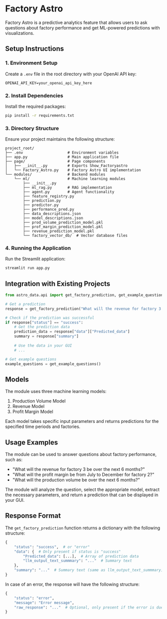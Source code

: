 # Factory Astro

Factory Astro is a predictive analytics feature that allows users to ask questions about factory performance and get ML-powered predictions with visualizations.

## Setup Instructions

### 1. Environment Setup

Create a `.env` file in the root directory with your OpenAI API key:

```
OPENAI_API_KEY=your_openai_api_key_here
```

### 2. Install Dependencies

Install the required packages:

```bash
pip install -r requirements.txt
```

### 3. Directory Structure

Ensure your project maintains the following structure:

```
project_root/
├── .env                    # Environment variables
├── app.py                  # Main application file
├── page/                   # Page components
│   ├── __init__.py         # Exports Show_Factoryastro
│   └── Factory_Astro.py    # Factory Astro UI implementation
└── modules/                # Backend modules
    └── ml/                 # Machine learning modules
        ├── __init__.py
        ├── ml_rag.py       # RAG implementation
        ├── agent.py        # Agent functionality
        ├── feature_registry.py
        ├── prediction.py
        ├── predictor.py
        ├── performance_pred.py
        ├── data_descriptions.json
        ├── model_descriptions.json
        ├── prod_volume_prediction_model.pkl
        ├── prof_margin_prediction_model.pkl
        ├── revenue_prediction_model.pkl
        └── factory_vector_db/  # Vector database files
```

### 4. Running the Application

Run the Streamlit application:

```bash
streamlit run app.py
```

## Integration with Existing Projects
```python
from astro_data.api import get_factory_prediction, get_example_questions

# Get a prediction
response = get_factory_prediction("What will the revenue for factory 3 be over the next 6 months?")

# Check if the prediction was successful
if response["status"] == "success":
    # Get the prediction data
    prediction_data = response["data"]["Predicted_data"]
    summary = response["summary"]
    
    # Use the data in your GUI
    # ...

# Get example questions
example_questions = get_example_questions()
```

## Models

The module uses three machine learning models:

1. Production Volume Model
2. Revenue Model
3. Profit Margin Model

Each model takes specific input parameters and returns predictions for the specified time periods and factories.

## Usage Examples

The module can be used to answer questions about factory performance, such as:

- "What will the revenue for factory 3 be over the next 6 months?"
- "What will the profit margin be from July to December for factory 2?"
- "What will the production volume be over the next 6 months?"

The module will analyze the question, select the appropriate model, extract the necessary parameters, and return a prediction that can be displayed in your GUI.

## Response Format

The `get_factory_prediction` function returns a dictionary with the following structure:

```python
{
    "status": "success",  # or "error"
    "data": {  # Only present if status is "success"
        "Predicted_data": [...],  # Array of prediction data
        "llm_output_text_summmary": "..."  # Summary text
    },
    "summary": "..."  # Summary text (same as llm_output_text_summmary)
}
```

In case of an error, the response will have the following structure:

```python
{
    "status": "error",
    "message": "Error message",
    "raw_response": "..."  # Optional, only present if the error is due to parsing
}
